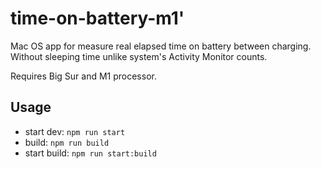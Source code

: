 # time-on-battery-m1'

Mac OS app for measure real elapsed time on battery between charging. Without sleeping time unlike system's Activity Monitor counts.

Requires Big Sur and M1 processor.

## Usage

- start dev: `npm run start`
- build: `npm run build`
- start build: `npm run start:build`
